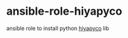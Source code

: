 # ansible-role-hiyapyco
ansible role to install python [hiyapyco](https://github.com/zerwes/hiyapyco) lib
